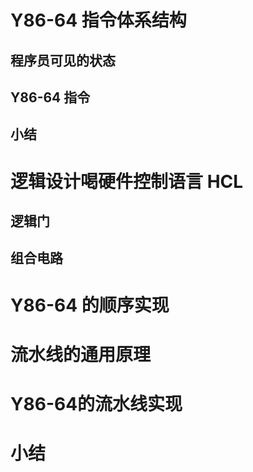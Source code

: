 # Y86-64 指令体系结构



## 程序员可见的状态



## Y86-64 指令



## 小结



# 逻辑设计喝硬件控制语言 HCL



## 逻辑门



## 组合电路



# Y86-64 的顺序实现



# 流水线的通用原理



# Y86-64的流水线实现



# 小结

